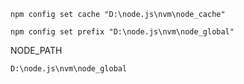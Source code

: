 ```shell
npm config set cache "D:\node.js\nvm\node_cache"
```

```shell
npm config set prefix "D:\node.js\nvm\node_global"
```

NODE_PATH

```shell
D:\node.js\nvm\node_global
```